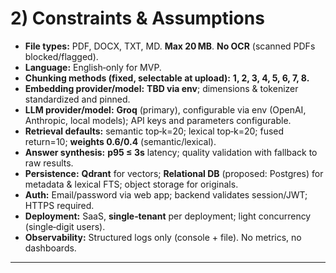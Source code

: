 # 2) Constraints & Assumptions

- **File types:** PDF, DOCX, TXT, MD. **Max 20 MB**. **No OCR** (scanned PDFs blocked/flagged).
- **Language:** English‑only for MVP.
- **Chunking methods (fixed, selectable at upload):** **1, 2, 3, 4, 5, 6, 7, 8.**
- **Embedding provider/model:** **TBD via env**; dimensions & tokenizer standardized and pinned.
- **LLM provider/model:** **Groq** (primary), configurable via env (OpenAI, Anthropic, local models); API keys and parameters configurable.
- **Retrieval defaults:** semantic top‑k=20; lexical top‑k=20; fused return=10; **weights 0.6/0.4** (semantic/lexical).
- **Answer synthesis:** **p95 ≤ 3s** latency; quality validation with fallback to raw results.
- **Persistence:** **Qdrant** for vectors; **Relational DB** (proposed: Postgres) for metadata & lexical FTS; object storage for originals.
- **Auth:** Email/password via web app; backend validates session/JWT; HTTPS required.
- **Deployment:** SaaS, **single‑tenant** per deployment; light concurrency (single‑digit users).
- **Observability:** Structured logs only (console + file). No metrics, no dashboards.

---
